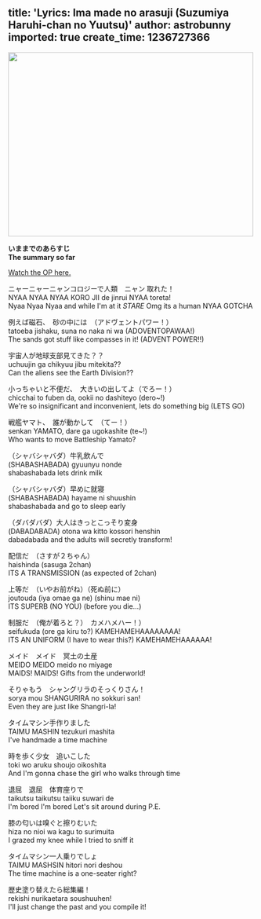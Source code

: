 title: 'Lyrics: Ima made no arasuji (Suzumiya Haruhi-chan no Yuutsu)'
author: astrobunny
imported: true
create_time: 1236727366
---
<a rel="lightbox" href="/images/wp-uploads/2009/02/wpid-b1baf362.jpg"><img class="alignnone size-medium wp-image-1204" title="Picture" src="/images/wp-uploads/2009/02/wpid-b1baf362-500x375.jpg" alt="" width="500" height="375" /></a>  
  
<strong>いままでのあらすじ  
The summary so far</strong>  
  
<a href="http://www.youtube.com/watch?v=v9Lj0lF9Lao">Watch the OP here.</a>  
  
ニャーニャーニャンコロジーで人類　ニャン 取れた！  
NYAA NYAA NYAA KORO JII de jinrui NYAA toreta!  
Nyaa Nyaa Nyaa and while I'm at it *STARE* Omg its a human NYAA GOTCHA  
  
例えば磁石、　砂の中には　（アドヴェントパワー！）  
tatoeba jishaku, suna no naka ni wa  (ADOVENTOPAWAA!)  
The sands got stuff like compasses in it! (ADVENT POWER!!)  
  
宇宙人が地球支部見てきた？？  
uchuujin ga chikyuu jibu mitekita??  
Can the aliens see the Earth Division??  
  
小っちゃいと不便だ、　大きいの出してよ（でろー！）  
chicchai to fuben da, ookii no dashiteyo (dero~!)  
We're so insignificant and inconvenient, lets do something big (LETS GO)  
  
戦艦ヤマト、　誰が動かして　（てー！）  
senkan YAMATO, dare ga ugokashite (te~!)  
Who wants to move Battleship Yamato?  
  
（シャバシャバダ）牛乳飲んで  
(SHABASHABADA) gyuunyu nonde  
shabashabada lets drink milk  
  
（シャバシャバダ）早めに就寝  
(SHABASHABADA) hayame ni shuushin  
shabashabada and go to sleep early  
  
（ダバダバダ）大人はきっとこっそり変身  
(DABADABADA) otona wa kitto kossori henshin  
dabadabada and the adults will secretly transform!  
  
配信だ　（さすが２ちゃん）  
haishinda (sasuga 2chan)  
ITS A TRANSMISSION (as expected of 2chan)  
  
上等だ　（いやお前がね）（死ぬ前に）  
joutouda (iya omae ga ne) (shinu mae ni)  
ITS SUPERB (NO YOU) (before you die...)  
  
制服だ　（俺が着ろと？）　カメハメハー！）  
seifukuda (ore ga kiru to?) KAMEHAMEHAAAAAAAA!  
ITS AN UNIFORM (I have to wear this?) KAMEHAMEHAAAAAA!  
  
メイド　メイド　冥土の土産  
MEIDO MEIDO meido no miyage  
MAIDS! MAIDS! Gifts from the underworld!  
  
そりゃもう　シャングリラのそっくりさん！  
sorya mou SHANGURIRA no sokkuri san!  
Even they are just like Shangri-la!  
  
タイムマシン手作りました  
TAIMU MASHIN tezukuri mashita  
I've handmade a time machine  
  
時を歩く少女　追いこした  
toki wo aruku shoujo oikoshita  
And I'm gonna chase the girl who walks through time  
  
退屈　退屈　体育座りで  
taikutsu taikutsu taiiku suwari de  
I'm bored I'm bored Let's sit around during P.E.  
  
膝の匂いは嗅ぐと擦りむいた  
hiza no nioi wa kagu to surimuita  
I grazed my knee while I tried to sniff it  
  
タイムマシン一人乗りでしょ  
TAIMU MASHSIN hitori nori deshou  
The time machine is a one-seater right?  
  
歴史塗り替えたら総集編！  
rekishi nurikaetara soushuuhen!  
I'll just change the past and you compile it!